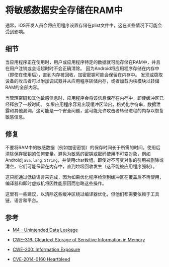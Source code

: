 # 将敏感数据安全存储在RAM中

通常，iOS开发人员会将应用程序设置存储在plist文件中，这在某些情况下可能会受到影响。

## 细节

当应用程序正在使用时，用户或应用程序特定的数据就可能存储在RAM中，并且在用户注销或会话超时时不会正确清除。 因为Android将应用程序存储在内存中（即使在使用后），直到内存被回收，加密密钥可能会保留在内存中。 发现或窃取设备的攻击者可以附加调试器并从应用程序转储内存，或者加载内核模块以转储RAM的全部内容。

当管理密码和其他敏感信息时，应用程序会将该信息保存在内存中，即使缓冲区已经释放了一段时间。 如果应用程序容易出现缓冲区溢出，格式化字符串，数据泄露和其他漏洞，这可能是一个安全问题，这可能允许攻击者转储进程的内存以恢复敏感信息。

## 修复

不要将RAM中的敏感数据（例如加密密钥）的保存时间长于所需的时间。使用后清除保存密钥的任何变量。避免为敏感的密钥或密码使用不可变对象，例如Android`java.lang.String`，并使用char数组。即使对不可变对象的引用被删除或清空，它们可能保留在内存中，直到垃圾回收发生（这不能被应用程序强制）。

这只能通过低级语言来完成，因为如果优化程序检测到缓冲区在覆盖后不再使用，编译器和即时虚拟机将因性能原因而忽略这些操作。

这里有一些建议，以清除这些缓冲区绕过编译器优化，但他们都需要依赖于工具链，语言和平台。

## 参考

* [M4 - Unintended Data Leakage](https://www.owasp.org/index.php/Mobile_Top_10_2014-M4)

* [CWE-316: Cleartext Storage of Sensitive Information in Memory](https://cwe.mitre.org/data/definitions/316.html)

* [CWE-200: Information Exposure](https://cwe.mitre.org/data/definitions/200.html)

* [CVE-2014-0160 Heartbleed](https://cve.mitre.org/cgi-bin/cvename.cgi?name=CVE-2014-0160)



